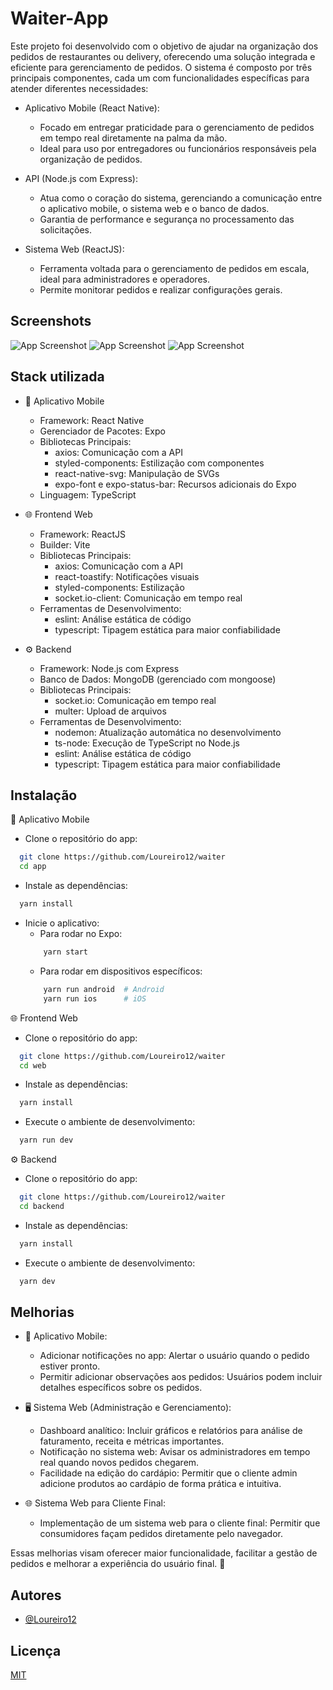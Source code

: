 # Waiter-App

Este projeto foi desenvolvido com o objetivo de ajudar na organização dos pedidos de restaurantes ou delivery, oferecendo uma solução integrada e eficiente para gerenciamento de pedidos. O sistema é composto por três principais componentes, cada um com funcionalidades específicas para atender diferentes necessidades:

- Aplicativo Mobile (React Native):

  - Focado em entregar praticidade para o gerenciamento de pedidos em tempo real diretamente na palma da mão.
  - Ideal para uso por entregadores ou funcionários responsáveis pela organização de pedidos.

- API (Node.js com Express):

  - Atua como o coração do sistema, gerenciando a comunicação entre o aplicativo mobile, o sistema web e o banco de dados.
  - Garantia de performance e segurança no processamento das solicitações.

- Sistema Web (ReactJS):
  - Ferramenta voltada para o gerenciamento de pedidos em escala, ideal para administradores e operadores.
  - Permite monitorar pedidos e realizar configurações gerais.

## Screenshots

![App Screenshot](./image/Screenshot%202025-01-27%20at%2017.58.04.png)
![App Screenshot](./image/Screenshot%202025-01-27%20at%2017.58.19.png)
![App Screenshot](./image/Screenshot%202025-01-27%20at%2017.58.53.png)

## Stack utilizada

- 📱 Aplicativo Mobile

  - Framework: React Native
  - Gerenciador de Pacotes: Expo
  - Bibliotecas Principais:
    - axios: Comunicação com a API
    - styled-components: Estilização com componentes
    - react-native-svg: Manipulação de SVGs
    - expo-font e expo-status-bar: Recursos adicionais do Expo
  - Linguagem: TypeScript

- 🌐 Frontend Web

  - Framework: ReactJS
  - Builder: Vite
  - Bibliotecas Principais:
    - axios: Comunicação com a API
    - react-toastify: Notificações visuais
    - styled-components: Estilização
    - socket.io-client: Comunicação em tempo real
  - Ferramentas de Desenvolvimento:
    - eslint: Análise estática de código
    - typescript: Tipagem estática para maior confiabilidade

- ⚙️ Backend
  - Framework: Node.js com Express
  - Banco de Dados: MongoDB (gerenciado com mongoose)
  - Bibliotecas Principais:
    - socket.io: Comunicação em tempo real
    - multer: Upload de arquivos
  - Ferramentas de Desenvolvimento:
    - nodemon: Atualização automática no desenvolvimento
    - ts-node: Execução de TypeScript no Node.js
    - eslint: Análise estática de código
    - typescript: Tipagem estática para maior confiabilidade

## Instalação

📱 Aplicativo Mobile

- Clone o repositório do app:

```bash
  git clone https://github.com/Loureiro12/waiter
  cd app
```

- Instale as dependências:

```bash
  yarn install
```

- Inicie o aplicativo:
  - Para rodar no Expo:
  ```bash
      yarn start
  ```
  - Para rodar em dispositivos específicos:
  ```bash
      yarn run android  # Android
      yarn run ios      # iOS
  ```

🌐 Frontend Web

- Clone o repositório do app:

```bash
  git clone https://github.com/Loureiro12/waiter
  cd web
```

- Instale as dependências:

```bash
  yarn install
```

- Execute o ambiente de desenvolvimento:

```bash
  yarn run dev
```

⚙️ Backend

- Clone o repositório do app:

```bash
  git clone https://github.com/Loureiro12/waiter
  cd backend
```

- Instale as dependências:

```bash
  yarn install
```

- Execute o ambiente de desenvolvimento:

```bash
  yarn dev
```

## Melhorias

- 📱 Aplicativo Mobile:

  - Adicionar notificações no app: Alertar o usuário quando o pedido estiver pronto.
  - Permitir adicionar observações aos pedidos: Usuários podem incluir detalhes específicos sobre os pedidos.

- 🖥️ Sistema Web (Administração e Gerenciamento):

  - Dashboard analítico: Incluir gráficos e relatórios para análise de faturamento, receita e métricas importantes.
  - Notificação no sistema web: Avisar os administradores em tempo real quando novos pedidos chegarem.
  - Facilidade na edição do cardápio: Permitir que o cliente admin adicione produtos ao cardápio de forma prática e intuitiva.

- 🌐 Sistema Web para Cliente Final:
  - Implementação de um sistema web para o cliente final: Permitir que consumidores façam pedidos diretamente pelo navegador.

Essas melhorias visam oferecer maior funcionalidade, facilitar a gestão de pedidos e melhorar a experiência do usuário final. 🚀

## Autores

- [@Loureiro12](https://github.com/Loureiro12)

## Licença

[MIT](https://choosealicense.com/licenses/mit/)
